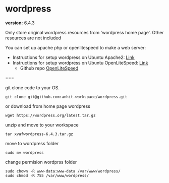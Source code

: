 # wordpress

**version:** 6.4.3

Only store original wordpress resources from 'wordpress home page'. Other resources are not included

You can set up apache php or openlitespeed to make a web server: 

- Instructions for setup wordpress on Ubuntu Apache2: [Link]([https://vietnix.vn/cai-wordpress-tren-ubuntu/?gad_source=1&gclid=Cj0KCQjwwMqvBhCtARIsAIXsZpZL00picWPXmhibWgzy5s8DOw02AixlvZtoIVAJMH4KK2Ef4rYR6lkaAqB4EALw_wcB])
- Instructions for setup wordpress on Ubuntu OpenLiteSpeed: [Link](https://thuanbui.me/wordpress-mariadb-openlitespeed-phpmyadmin-docker-compose/)
  - Github repo [OpenLiteSpeed](https://github.com/litespeedtech/ols-docker-env)

===

git clone code to your OS.

```
git clone git@github.com:anhit-workspace/wordpress.git
```

or download from home page wordpress


```plain
wget https://wordpress.org/latest.tar.gz
```


unzip and move to your workspace


```plain
tar xvafwordpress-6.4.3.tar.gz
```

move to wordpress folder


```plain
sudo mv wordpress
```

change permision wordprss folder

```plain
sudo chown -R www-data:www-data /var/www/wordpress/
sudo chmod -R 755 /var/www/wordpress/
```
